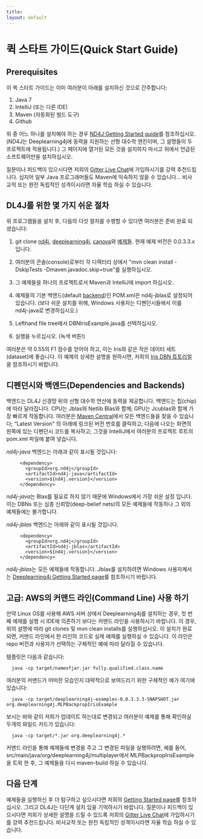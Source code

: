 ```yaml
---
title:
layout: default
---
```


# 퀵 스타트 가이드(Quick Start Guide)

## Prerequisites

이 퀵 스타트 가이드는 이미 여러분이 아래를 설치하신 것으로 간주합니다:

1. Java 7
2. IntelliJ (또는 다른 IDE)
3. Maven (자동화된 빌드 도구)
4. Github

위 중 어느 하나를 설치해야 하는 경우 [ND4J Getting Started guide](http://nd4j.org/getstarted.html)를 참조하십시오. (ND4J는 Deeplearning4j에 동력을 지원하는 선형 대수학 엔진이며, 그 설명들이 두 프로젝트에 적용됩니다.) 그 페이지에 열거된 모든 것을 설치하지 마시고 위에서 언급된 소프트웨어만을 설치하십시오.

질문이나 피드백이 있으시다면 저희의 [Gitter Live Chat](https://gitter.im/deeplearning4j/deeplearning4j)에 가입하시기를 강력 추천드립니다. 심지어 일부 Java 프로그래머들도 Maven에 익숙하지 않을 수 있습니다... 비사교적 또는 완전 독립적인 성격이시라면 자율 학습 하실 수 있습니다.

## DL4J를 위한 몇 가지 쉬운 절차

위 프로그램들을 설치 후, 다음의 다섯 절차를 수행할 수 있다면 여러분은 준비 완료 되셨습니다:

1. git clone [nd4j](https://github.com/deeplearning4j/nd4j/), [deeplearning4j](https://github.com/deeplearning4j/deeplearning4j/), [canova](https://github.com/deeplearning4j/Canova)와 [예제들](https://github.com/deeplearning4j/dl4j-0.0.3.3-examples). 현재 예제 버전은 0.0.3.3.x 입니다.

2. 여러분의 콘솔(console)로부터 각 디렉터리 상에서 "mvn clean install -DskipTests -Dmaven.javadoc.skip=true"를 실행하십시오.

3. 그 예제들을 하나의 프로젝트로서 Maven과 IntelliJ에 import 하십시오.

4. 예제들의 기본 백엔드(default [backend](http://nd4j.org/dependencies.html))인 POM.xml은 nd4j-jblas로 설정되어 있습니다. (보다  쉬운 설치를 위해, Windows 사용자는 디펜던시들에서 이를 nd4j-java로 변경하십시오.)

5. Lefthand file tree에서 DBNIrisExample.java를 선택하십시오.

6. 실행을 누르십시오. (녹색 버튼!)

여러분은 약 0.55의 F1 점수를 얻어야 하고, 이는 Iris와 같은 작은 데이터 세트(dataset)에 좋습니다. 이 예제의 상세한 설명을 원하시면, 저희의 [Iris DBN 튜토리얼](http://deeplearning4j.org/iris-flower-dataset-tutorial.html)을 참조하시기 바랍니다.

## 디펜던시와 백엔드(Dependencies and Backends)

백엔드는 DL4J 신경망 뒤의 선형 대수학 연산에 동력을 제공합니다. 백엔드는 칩(chip)에 따라 달라집니다. CPU는 Jblas와 Netlib Blas와 함께; GPU는 Jcublas와 함께 가장 빠르게 작동합니다. 여러분은 [Maven Central](https://search.maven.org)에서 모든 백엔드들을 찾을 수 있습니다; “Latest Version" 의 아래에 링크된 버전 번호를 클릭하고; 다음에 나오는 화면의 왼쪽에 있는 디펜던시 코드를 복사하고; 그것을 IntelliJ에서 여러분의 프로젝트 루트의 pom.xml 파일에 붙여 넣습니다.

*nd4j-java* 백엔드는 아래과 같이 표시될 것입니다:

		 <dependency>
		   <groupId>org.nd4j</groupId>
		   <artifactId>nd4j-java</artifactId>
		   <version>${nd4j.version}</version>
		 </dependency>


*nd4j-java*는 Blas를 필요로 하지 않기 때문에 Windows에서 가장 쉬운 설정 입니다. 이는 DBNs 또는 심층 신뢰망(deep-belief nets)의 모든 예제들에 작동하나 그 외의 예제들에는 불가합니다.

*nd4j-jblas* 백엔드는 아래와 같이 표시될 것입니다.

		 <dependency>
		   <groupId>org.nd4j</groupId>
		   <artifactId>nd4j-jblas</artifactId>
		   <version>${nd4j.version}</version>
		 </dependency>


*nd4j-jblas*는 모든 예제들에 작동합니다. Jblas를 설치하려면 Windows 사용자께서는 [Deeplearning4j Getting Started page](http://deeplearning4j.org/gettingstarted.html)를 참조하시기 바랍니다.

## 고급: AWS의 커맨드 라인(Command Line) 사용 하기

만약 Linux OS를 사용해 AWS 서버 상에서 Deeplearning4j를 설치하는 경우, 첫 번째 예제를 실행 시 IDE에 의존하기 보다는 커맨드 라인을 사용하시기 바랍니다. 이 경우, 위의 설명에 따라 git clones 및 mvn clean installs를 실행하십시오. 이 설치가 완료되면, 커맨드 라인에서 한 라인의 코드로 실제 예제를 실행하실 수 있습니다. 이 라인은 repo 버전과 사용자가 선택하는 구체적인 예에 따라 달라질 수 있습니다.

템플릿은 다음과 같습니다:

      java -cp target/nameofjar.jar fully.qualified.class.name

여러분의 커맨드가 어떠한 모습인지 대략적으로 보여드리기 위한 구체적인 예가 여기에 있습니다:

      java -cp target/deeplearning4j-examples-0.0.3.3.3-SNAPSHOT.jar org.deeplearning4j.MLPBackpropIrisExample

보시는 바와 같이 저희가 업데이트 하는대로 변경되고 여러분이 예제를 통해 확인하실 두개의 와일드 카드가 있습니다:

      java -cp target/*.jar org.deeplearning4j.*

커맨드 라인을 통해 예제들에 변경을 주고 그 변경된 파일을 실행하려면, 예를 들어, src/main/java/org/deeplearning4j/multiplayer에서 MLPBackpropIrisExample을 트윅 한 후, 그 예제들을 다시 maven-build 하실 수 있습니다.

## 다음 단계

예제들을 실행하신 후 더 탐구하고 싶으시다면 저희의 [Getting Started page](http://deeplearning4j.org/gettingstarted.html)를 참조하십시오. 그리고 DL4J는 다단계 설치 임을 기억하시기 바랍니다. 질문이나 피드백이 있으시다면 저희가 상세한 설명을 드릴 수 있드록 저희의 [Gitter Live Chat](https://gitter.im/deeplearning4j/deeplearning4j)에 가입하시기를 강력 추천드립니다. 비사교적 또는 완전 독립적인 성격이시라면 자율 학습 하실 수 있습니다.
